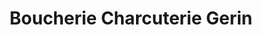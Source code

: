 ---
title: "Boucherie Charcuterie Gerin"
url: /artas/boucherie-charcuterie-gerin/
shop: Metzgerei
---